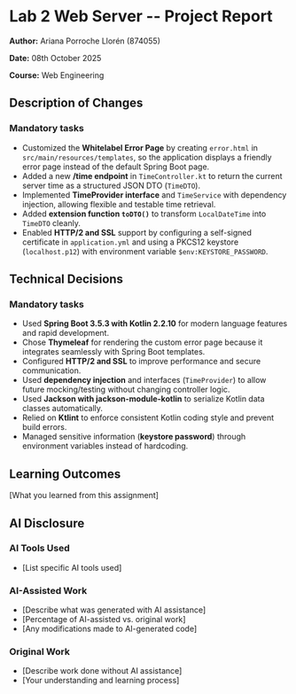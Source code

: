 # Lab 2 Web Server -- Project Report
**Author:** Ariana Porroche Llorén (874055)

**Date:** 08th October 2025

**Course:** Web Engineering


## Description of Changes
### Mandatory tasks
- Customized the **Whitelabel Error Page** by creating `error.html` in `src/main/resources/templates`, so the application displays a friendly error page instead of the default Spring Boot page.  
- Added a new **/time endpoint** in `TimeController.kt` to return the current server time as a structured JSON DTO (`TimeDTO`).  
- Implemented **TimeProvider interface** and `TimeService` with dependency injection, allowing flexible and testable time retrieval.  
- Added **extension function `toDTO()`** to transform `LocalDateTime` into `TimeDTO` cleanly.  
- Enabled **HTTP/2 and SSL** support by configuring a self-signed certificate in `application.yml` and using a PKCS12 keystore (`localhost.p12`) with environment variable `$env:KEYSTORE_PASSWORD`.  



## Technical Decisions
### Mandatory tasks
- Used **Spring Boot 3.5.3 with Kotlin 2.2.10** for modern language features and rapid development.  
- Chose **Thymeleaf** for rendering the custom error page because it integrates seamlessly with Spring Boot templates.  
- Configured **HTTP/2 and SSL** to improve performance and secure communication.  
- Used **dependency injection** and interfaces (`TimeProvider`) to allow future mocking/testing without changing controller logic.  
- Used **Jackson with jackson-module-kotlin** to serialize Kotlin data classes automatically.  
- Relied on **Ktlint** to enforce consistent Kotlin coding style and prevent build errors.  
- Managed sensitive information (**keystore password**) through environment variables instead of hardcoding.  



## Learning Outcomes
[What you learned from this assignment]

## AI Disclosure
### AI Tools Used
- [List specific AI tools used]

### AI-Assisted Work
- [Describe what was generated with AI assistance]
- [Percentage of AI-assisted vs. original work]
- [Any modifications made to AI-generated code]

### Original Work
- [Describe work done without AI assistance]
- [Your understanding and learning process]